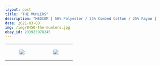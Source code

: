 ```yaml
---
layout: post
title: "THE MUMLERS"
description: "MEDIUM | 50% Polyester / 25% Combed Cotton / 25% Rayon | American Apparel"
date: 2021-03-08
img: /img/0450-the-mumlers.jpg
ebay_id: 233925078245
---
```




<table style="width:100%;"><tr><td style="vertical-align:top;">
      <figure class="tmblr-full" data-orig-height="2048" data-orig-width="1365" data-orig-src="https://concertshirts.netlify.app/shirts/0450/0450-01.jpg"><img src="https://64.media.tumblr.com/ba83191530c0c4ad56a4b7d872412ddd/aa44df7447be5481-7b/s540x810/9fe70c4c618ca425d676fc52e6592ed065e9fe58.jpg" data-orig-height="2048" data-orig-width="1365" data-orig-src="https://concertshirts.netlify.app/shirts/0450/0450-01.jpg"/></figure></td>
    <td style="vertical-align:top;">
      <figure class="tmblr-full" data-orig-height="2048" data-orig-width="1365" data-orig-src="https://concertshirts.netlify.app/shirts/0450/0450-02.jpg"><img src="https://64.media.tumblr.com/5bf01cbe030bfcd03e9947c7d1335ebb/aa44df7447be5481-c9/s540x810/8ef0800f42a8fab8e89d86a2368a550b0fd3a849.jpg" data-orig-height="2048" data-orig-width="1365" data-orig-src="https://concertshirts.netlify.app/shirts/0450/0450-02.jpg"/></figure></td>
  </tr></table>
